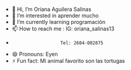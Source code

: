 - 👋 Hi, I’m Oriana Aguilera Salinas
- 👀 I’m interested in aprender mucho
- 🌱 I’m currently learning programación
- 📫 How to reach me : IG: oriana_salinas13
-                       Tel: 2604-002875
- 😄 Pronouns: Eyen
- ⚡ Fun fact: Mi animal favorito son las tortugas

<!---
OrianaAS/OrianaAS is a ✨ special ✨ repository because its `README.md` (this file) appears on your GitHub profile.
You can click the Preview link to take a look at your changes.
--->
